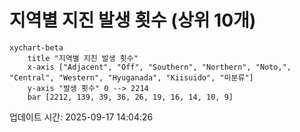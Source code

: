 # 지역별 지진 발생 횟수 (상위 10개)

```mermaid
xychart-beta
    title "지역별 지진 발생 횟수"
    x-axis ["Adjacent", "Off", "Southern", "Northern", "Noto,", "Central", "Western", "Hyuganada", "Kiisuido", "미분류"]
    y-axis "발생 횟수" 0 --> 2214
    bar [2212, 139, 39, 36, 26, 19, 16, 14, 10, 9]
```

업데이트 시간: 2025-09-17 14:04:26
